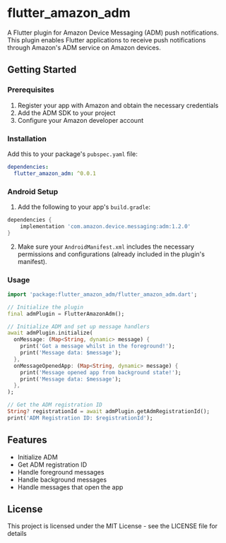 # flutter_amazon_adm

A Flutter plugin for Amazon Device Messaging (ADM) push notifications. This plugin enables Flutter applications to receive push notifications through Amazon's ADM service on Amazon devices.

## Getting Started

### Prerequisites

1. Register your app with Amazon and obtain the necessary credentials
2. Add the ADM SDK to your project
3. Configure your Amazon developer account

### Installation

Add this to your package's `pubspec.yaml` file:

```yaml
dependencies:
  flutter_amazon_adm: ^0.0.1
```

### Android Setup

1. Add the following to your app's `build.gradle`:

```gradle
dependencies {
    implementation 'com.amazon.device.messaging:adm:1.2.0'
}
```

2. Make sure your `AndroidManifest.xml` includes the necessary permissions and configurations (already included in the plugin's manifest).

### Usage

```dart
import 'package:flutter_amazon_adm/flutter_amazon_adm.dart';

// Initialize the plugin
final admPlugin = FlutterAmazonAdm();

// Initialize ADM and set up message handlers
await admPlugin.initialize(
  onMessage: (Map<String, dynamic> message) {
    print('Got a message whilst in the foreground!');
    print('Message data: $message');
  },
  onMessageOpenedApp: (Map<String, dynamic> message) {
    print('Message opened app from background state!');
    print('Message data: $message');
  },
);

// Get the ADM registration ID
String? registrationId = await admPlugin.getAdmRegistrationId();
print('ADM Registration ID: $registrationId');
```

## Features

- Initialize ADM
- Get ADM registration ID
- Handle foreground messages
- Handle background messages
- Handle messages that open the app

## License

This project is licensed under the MIT License - see the LICENSE file for details
